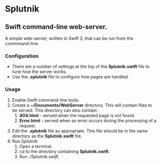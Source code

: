 # Splutnik
## Swift command-line web-server.

A simple web-server, written in Swift 3, that can be run from the commmand-line.

### Configuration

* There are a number of settings at the top of the **Splutnik.swift** file to tune how the server works.
* Use the **.splutnik** file to configure how pages are handled.

### Usage

1. Enable Swift command-line tools.
2. Create a **~/Documents/WebServer** directory. This will contain files to be served. This directory can also contain:
    1. **404.html** - served when the requested page is not found.
    2. **Error.html** - served when an error occurs during the processing of a request.
3. Edit the **.splutnik** file as appropriate. This file should be in the same directory as the **Splutnik.swift** file.
4. Run *Splutnik*:
    1. Open a terminal.
    2. cd to the directory containing **Splutnik.swift**.
    3. Run *./Splutnik.swift*.
